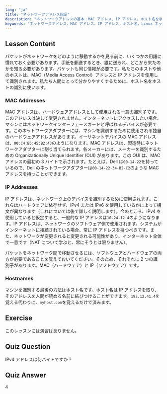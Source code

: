 ```yaml
---
lang: "ja"
title: "ネットワークアドレス指定"
description: "ネットワークアドレスの基本：MAC アドレス、IP アドレス、ホスト名を学びます。デバイスがネットワーク上でどのように通信するかを理解します。Linux ネットワーキングの旅を始めましょう！"
keywords: "ネットワークアドレス，MAC アドレス，IP アドレス，ホスト名，Linux ネットワーキング，初心者，チュートリアル，ガイド"
---
```


## Lesson Content

パケットがネットワークをどのように移動するかを見る前に、いくつかの用語に慣れておく必要があります。手紙を郵送するとき、誰に送られ、どこから来たのかを知る必要があります。パケットも同じ情報が必要です。私たちのホストや他のホストは、MAC（Media Access Control）アドレスと IP アドレスを使用して識別されます。私たち人間にとって分かりやすくするために、ホスト名をホストの識別に使います。

### MAC Addresses

MAC アドレスは、ハードウェアアドレスとして使用される一意の識別子です。このアドレスは決して変更されません。インターネットにアクセスしたい場合、マシンにはネットワークインターフェースカードと呼ばれるデバイスが必要です。このネットワークアダプターには、マシンを識別するために使用される独自のハードウェアアドレスがあります。イーサネットデバイスの MAC アドレスは、`00:C4:B5:45:B2:43`のようになります。MAC アドレスは、製造時にネットワークアダプターに割り当てられます。各メーカーには、メーカーを識別するための Organizationally Unique Identifier (OUI) があります。この OUI は、MAC アドレスの最初の 3 バイトで示されます。たとえば、Dell は`00-14-22`を持っているので、Dell のネットワークアダプターは`00-14-22-34-B2-C2`のような MAC アドレスを持つことができます。

### IP Addresses

IP アドレスは、ネットワーク上のデバイスを識別するために使用されます。これらはハードウェアに依存せず、IPv4 または IPv6 を使用しているかによって構文が異なります（これについては後で詳しく説明します）。今のところ、IPv4 を使用していると仮定すると、一般的な IP アドレスは`10.24.12.4`のようになります。IP アドレスは、ネットワークのソフトウェア側で使用されます。システムがインターネットに接続されている場合、常に IP アドレスを持つべきです。また、ネットワークが変更されると変更される可能性があり、インターネット全体で一意です（NAT について学ぶと、常にそうとは限りません）。

パケットをネットワーク間で移動させるには、ソフトウェアとハードウェアの両方が必要であることを覚えておいてください。そのため、それぞれに 2 つの識別子があります。MAC（ハードウェア）と IP（ソフトウェア）です。

### Hostnames

マシンを識別する最後の方法はホスト名です。ホスト名は IP アドレスを取り、そのアドレスを人間が読める名前に結びつけることができます。`192.12.41.4`を覚える代わりに、`myhost.com`を覚えるだけで済みます。

## Exercise

このレッスンには演習はありません。

## Quiz Question

IPv4 アドレスは何バイトですか？

## Quiz Answer

4
